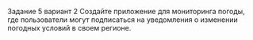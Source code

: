Задание 5 вариант 2
Создайте приложение для мониторинга погоды, 
где пользователи могут подписаться на уведомления о изменении погодных условий в своем регионе.